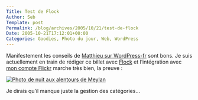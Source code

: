 ```yaml
--- 
Title: Test de Flock
Author: Seb
Template: post
Permalink: /blog/archives/2005/10/21/test-de-flock
Date: 2005-10-21T17:12:01+00:00
Categories: Goodies, Photo du jour, Web, WordPress
--- 
```


<p>Manifestement les conseils de <a href="http://www.wordpress-fr.net/2005/wp-meets-flock-round-1-4/">Matthieu sur WordPress-fr</a> sont bons. Je suis actuellement en train de rédiger ce billet avec <a href="http://Flock.com">Flock</a> et l&rsquo;intégration avec <a href="http://www.flickr.com/people/SebErard">mon compte Flickr</a> marche très bien, la preuve&nbsp;:</p>
<p><a href="http://flickr.com/photos/11523765@N00/50262468" ><img title="Photo de nuit aux alentours de Meylan" src="http://photos30.flickr.com/50262468_24114ebadd_m.jpg" alt="Photo de nuit aux alentours de Meylan" /></a></p>
<p>Je dirais qu&rsquo;il manque juste la gestion des catégories&#8230;</p>
